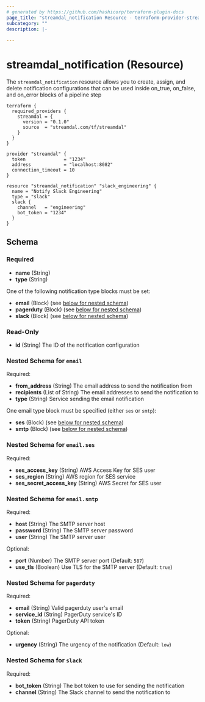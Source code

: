 ```yaml
---
# generated by https://github.com/hashicorp/terraform-plugin-docs
page_title: "streamdal_notification Resource - terraform-provider-streamdal"
subcategory: ""
description: |-
  
---
```


# streamdal_notification (Resource)

The `streamdal_notification` resource allows you to create, assign, and delete notification configurations that
can be used inside on_true, on_false, and on_error blocks of a pipeline step

```hcl
terraform {
  required_providers {
    streamdal = {
      version = "0.1.0"
      source  = "streamdal.com/tf/streamdal"
    }
  }
}

provider "streamdal" {
  token              = "1234"
  address            = "localhost:8082"
  connection_timeout = 10
}

resource "streamdal_notification" "slack_engineering" {
  name = "Notify Slack Engineering"
  type = "slack"
  slack {
    channel   = "engineering"
    bot_token = "1234"
  }
}
```


<!-- schema generated by tfplugindocs -->
## Schema

### Required

- **name** (String)
- **type** (String)

One of the following notification type blocks must be set:

- **email** (Block) (see [below for nested schema](#nestedblock--email))
- **pagerduty** (Block) (see [below for nested schema](#nestedblock--pagerduty))
- **slack** (Block) (see [below for nested schema](#nestedblock--slack))

### Read-Only

- **id** (String) The ID of the notification configuration

<a id="nestedblock--email"></a>
### Nested Schema for `email`

Required:

- **from_address** (String) The email address to send the notification from
- **recipients** (List of String) The email addresses to send the notification to
- **type** (String) Service sending the email notification

One email type block must be specified (either `ses` or `smtp`):

- **ses** (Block) (see [below for nested schema](#nestedblock--email--ses))
- **smtp** (Block) (see [below for nested schema](#nestedblock--email--smtp))

<a id="nestedblock--email--ses"></a>
### Nested Schema for `email.ses`

Required:

- **ses_access_key** (String) AWS Access Key for SES user
- **ses_region** (String) AWS region for SES service
- **ses_secret_access_key** (String) AWS Secret for SES user


<a id="nestedblock--email--smtp"></a>
### Nested Schema for `email.smtp`

Required:

- **host** (String) The SMTP server host
- **password** (String) The SMTP server password
- **user** (String) The SMTP server user

Optional:

- **port** (Number) The SMTP server port (Default: `587`)
- **use_tls** (Boolean) Use TLS for the SMTP server (Default: `true`)



<a id="nestedblock--pagerduty"></a>
### Nested Schema for `pagerduty`

Required:

- **email** (String) Valid pagerduty user's email
- **service_id** (String) PagerDuty service's ID
- **token** (String) PagerDuty API token

Optional:

- **urgency** (String) The urgency of the notification (Default: `low`)


<a id="nestedblock--slack"></a>
### Nested Schema for `slack`

Required:

- **bot_token** (String) The bot token to use for sending the notification
- **channel** (String) The Slack channel to send the notification to


